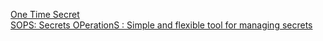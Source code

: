 [One Time Secret](https://onetimesecret.com/) \
[SOPS: Secrets OPerationS : Simple and flexible tool for managing secrets](https://github.com/mozilla/sops)